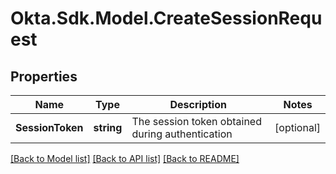 # Okta.Sdk.Model.CreateSessionRequest

## Properties

Name | Type | Description | Notes
------------ | ------------- | ------------- | -------------
**SessionToken** | **string** | The session token obtained during authentication | [optional] 

[[Back to Model list]](../README.md#documentation-for-models) [[Back to API list]](../README.md#documentation-for-api-endpoints) [[Back to README]](../README.md)

